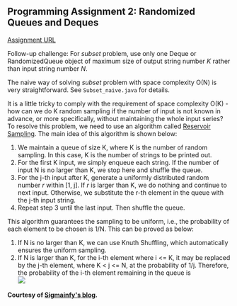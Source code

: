 ## Programming Assignment 2: Randomized Queues and Deques

[Assignment URL](https://class.coursera.org/algs4partI-010/assignment/view?assignment_id=3)

Follow-up challenge:  For *subset* problem, use only one Deque or RandomizedQueue object of maximum size of output string number *K* rather than input string number *N*.

The naive way of solving *subset* problem with space complexity O(N) is very straightforward.
See `Subset_naive.java` for details.

It is a little tricky to comply with the requirement of space complexity O(K) - how can we do K random sampling if the number of input is not known in advance, or more specifically, without maintaining the whole input series?  
To resolve this problem, we need to use an algorithm called [Reservoir Sampling](https://en.wikipedia.org/wiki/Reservoir_sampling).
The main idea of this algorithm is shown below:

1. We maintain a queue of size K, where K is the number of random sampling.
In this case, K is the number of strings to be printed out.
2. For the first K input, we simply enqueue each string.
If the number of input N is no larger than K, we stop here and shuffle the queue.
3. For the j-th input after K, generate a uniformly distributed random number *r* within [1, j].
If *r* is larger than K, we do nothing and continue to next input.
Otherwise, we substitute the r-th element in the queue with the j-th input string.
4. Repeat step 3 until the last input.
Then shuffle the queue.

This algorithm guarantees the sampling to be uniform, i.e., the probability of each element to be chosen is 1/N.
This can be proved as below:

1. If N is no larger than K, we can use Knuth Shuffling, which automatically ensures the uniform sampling.
2. If N is larger than K, for the i-th element where i <= K, it may be replaced by the j-th element, where K < j <= N, at the probability of 1/j.
Therefore, the probability of the i-th element remaining in the queue is  
![](http://www.sciweavers.org/upload/Tex2Img_1465088811/render.png)



**Courtesy of [Sigmainfy's blog](http://www.sigmainfy.com/blog/random-generate-subset-with-length-k-by-reservoir-sampling.html).**
